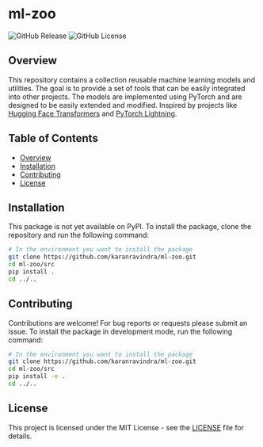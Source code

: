 # ml-zoo

![GitHub Release](https://img.shields.io/github/v/release/karanravindra/ml-zoo)
![GitHub License](https://img.shields.io/github/license/karanravindra/ml-zoo)

## Overview

This repository contains a collection reusable machine learning models and utilities. The goal is to provide a set of tools that can be easily integrated into other projects. The models are implemented using PyTorch and are designed to be easily extended and modified. Inspired by projects like [Hugging Face Transformers](https://github.com/huggingface/transformers) and [PyTorch Lightning](https://github.com/Lightning-AI/pytorch-lightning).

## Table of Contents

- [Overview](#overview)
- [Installation](#installation)
- [Contributing](#contributing)
- [License](#license)

## Installation

This package is not yet available on PyPI. To install the package, clone the repository and run the following command:

```bash
# In the environment you want to install the package
git clone https://github.com/karanravindra/ml-zoo.git
cd ml-zoo/src
pip install .
cd ../..
```

## Contributing

Contributions are welcome! For bug reports or requests please submit an issue.
To install the package in development mode, run the following command:

```bash
# In the environment you want to install the package
git clone https://github.com/karanravindra/ml-zoo.git
cd ml-zoo/src
pip install -e .
cd ../..
```

## License

This project is licensed under the MIT License - see the [LICENSE](LICENSE) file for details.
